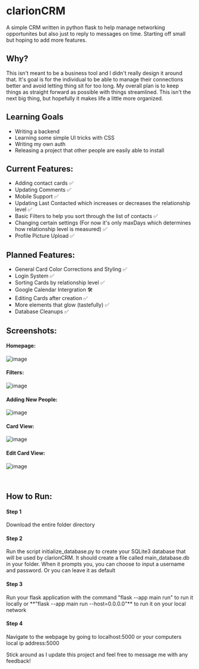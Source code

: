 # clarionCRM
A simple CRM written in python flask to help manage networking opportunites but also just to reply to messages on time. Starting off small but hoping to add more features.

<h2> Why? </h2>
This isn't meant to be a business tool and I didn't really design it around that. It's goal is for the individual to be able to manage their connections better and avoid letting thing sit for too long. My overall plan is to keep things as straight forward as possible with things streamlined. This isn't the next big thing, but hopefully it makes life a little more organized. 

<h2>Learning Goals</h2>

* Writing a backend
* Learning some simple UI tricks with CSS
* Writing my own auth
* Releasing a project that other people are easily able to install

<h2>Current Features:</h2>

* Adding contact cards ✅
* Updating Comments ✅
* Mobile Support ✅
* Updating Last Contacted which increases or decreases the relationship level ✅
* Basic Filters to help you sort through the list of contacts ✅
* Changing certain settings (For now it's only maxDays which determines how relationship level is measured) ✅
* Profile Picture Upload ✅

<h2>Planned Features:</h2>

* General Card Color Corrections and Styling ✅
* Login System ✅
* Sorting Cards by relationship level ✅
* Google Calendar Intergration 🛠️
* Editing Cards after creation ✅
* More elements that glow (tastefully) ✅
* Database Cleanups ✅

<h2>Screenshots:</h2>
<h4>Homepage: </h4>

![image](https://github.com/user-attachments/assets/348f76d0-5722-44ef-8133-6548ca5f1e10)


<h4>Filters: </h4>

![image](https://github.com/user-attachments/assets/bc5f1a09-d89f-4a04-8b00-15b0c040bae4)


<h4>Adding New People: </h4>

![image](https://github.com/user-attachments/assets/ed300cd6-3e1b-4d5f-a353-dafac46c5f30)


<h4>Card View: </h4>

![image](https://github.com/user-attachments/assets/8f715331-60ae-4f4b-8b26-bc26e24bd769)

<h4>Edit Card View: </h4>

![image](https://github.com/user-attachments/assets/f712b0ab-4502-4589-b55a-8b28e3268c6a)

<br>
<h2>How to Run:</h2>

<h4>Step 1</h4>
Download the entire folder directory

<h4>Step 2</h4>
Run the script initialize_database.py to create your SQLite3 database that will be used by clarionCRM. It should create a file called main_database.db in your folder.
When it prompts you, you can choose to input a username and password. Or you can leave it as default

<h4>Step 3</h4>
Run your flask application with the command "flask --app main run" to run it locally or **"flask --app main run --host=0.0.0.0"** to run it on your local network

<h4>Step 4</h4>
Navigate to the webpage by going to localhost:5000 or your computers local ip address:5000


Stick around as I update this project and feel free to message me with any feedback!
